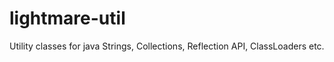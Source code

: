 lightmare-util
================

Utility classes for java Strings, Collections, Reflection API, ClassLoaders etc.
